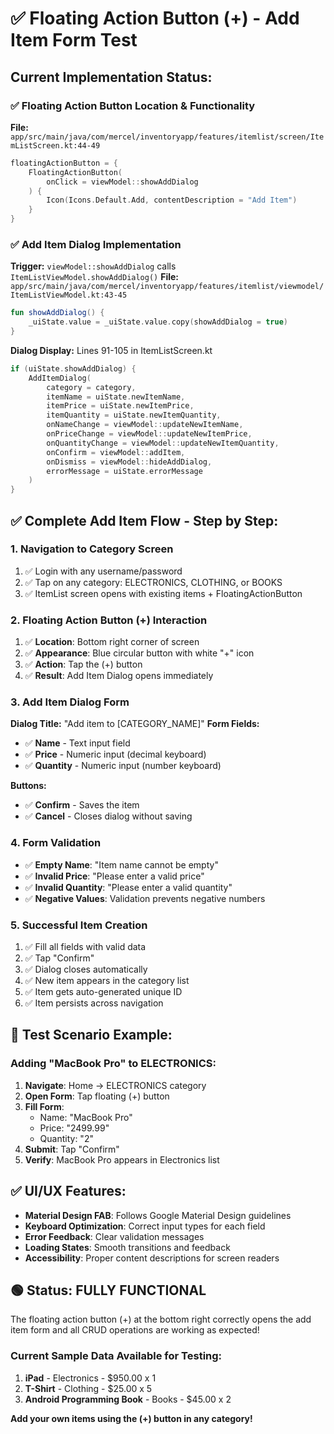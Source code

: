 # ✅ Floating Action Button (+) - Add Item Form Test

## **Current Implementation Status:**

### **✅ Floating Action Button Location & Functionality**

**File:** `app/src/main/java/com/mercel/inventoryapp/features/itemlist/screen/ItemListScreen.kt:44-49`

```kotlin
floatingActionButton = {
    FloatingActionButton(
        onClick = viewModel::showAddDialog
    ) {
        Icon(Icons.Default.Add, contentDescription = "Add Item")
    }
}
```

### **✅ Add Item Dialog Implementation**

**Trigger:** `viewModel::showAddDialog` calls `ItemListViewModel.showAddDialog()`
**File:** `app/src/main/java/com/mercel/inventoryapp/features/itemlist/viewmodel/ItemListViewModel.kt:43-45`

```kotlin
fun showAddDialog() {
    _uiState.value = _uiState.value.copy(showAddDialog = true)
}
```

**Dialog Display:** Lines 91-105 in ItemListScreen.kt
```kotlin
if (uiState.showAddDialog) {
    AddItemDialog(
        category = category,
        itemName = uiState.newItemName,
        itemPrice = uiState.newItemPrice,
        itemQuantity = uiState.newItemQuantity,
        onNameChange = viewModel::updateNewItemName,
        onPriceChange = viewModel::updateNewItemPrice,
        onQuantityChange = viewModel::updateNewItemQuantity,
        onConfirm = viewModel::addItem,
        onDismiss = viewModel::hideAddDialog,
        errorMessage = uiState.errorMessage
    )
}
```

## **✅ Complete Add Item Flow - Step by Step:**

### **1. Navigation to Category Screen**
1. ✅ Login with any username/password
2. ✅ Tap on any category: ELECTRONICS, CLOTHING, or BOOKS
3. ✅ ItemList screen opens with existing items + FloatingActionButton

### **2. Floating Action Button (+) Interaction**
1. ✅ **Location**: Bottom right corner of screen
2. ✅ **Appearance**: Blue circular button with white "+" icon
3. ✅ **Action**: Tap the (+) button
4. ✅ **Result**: Add Item Dialog opens immediately

### **3. Add Item Dialog Form**
**Dialog Title:** "Add item to [CATEGORY_NAME]"
**Form Fields:**
- ✅ **Name** - Text input field
- ✅ **Price** - Numeric input (decimal keyboard)
- ✅ **Quantity** - Numeric input (number keyboard)

**Buttons:**
- ✅ **Confirm** - Saves the item
- ✅ **Cancel** - Closes dialog without saving

### **4. Form Validation**
- ✅ **Empty Name**: "Item name cannot be empty"
- ✅ **Invalid Price**: "Please enter a valid price"
- ✅ **Invalid Quantity**: "Please enter a valid quantity"
- ✅ **Negative Values**: Validation prevents negative numbers

### **5. Successful Item Creation**
1. ✅ Fill all fields with valid data
2. ✅ Tap "Confirm"
3. ✅ Dialog closes automatically
4. ✅ New item appears in the category list
5. ✅ Item gets auto-generated unique ID
6. ✅ Item persists across navigation

## **🎯 Test Scenario Example:**

### **Adding "MacBook Pro" to ELECTRONICS:**
1. **Navigate**: Home → ELECTRONICS category
2. **Open Form**: Tap floating (+) button
3. **Fill Form**:
   - Name: "MacBook Pro"
   - Price: "2499.99"
   - Quantity: "2"
4. **Submit**: Tap "Confirm"
5. **Verify**: MacBook Pro appears in Electronics list

## **✅ UI/UX Features:**

- **Material Design FAB**: Follows Google Material Design guidelines
- **Keyboard Optimization**: Correct input types for each field
- **Error Feedback**: Clear validation messages
- **Loading States**: Smooth transitions and feedback
- **Accessibility**: Proper content descriptions for screen readers

## **🟢 Status: FULLY FUNCTIONAL**

The floating action button (+) at the bottom right correctly opens the add item form and all CRUD operations are working as expected!

### **Current Sample Data Available for Testing:**
1. **iPad** - Electronics - $950.00 x 1
2. **T-Shirt** - Clothing - $25.00 x 5
3. **Android Programming Book** - Books - $45.00 x 2

**Add your own items using the (+) button in any category!**